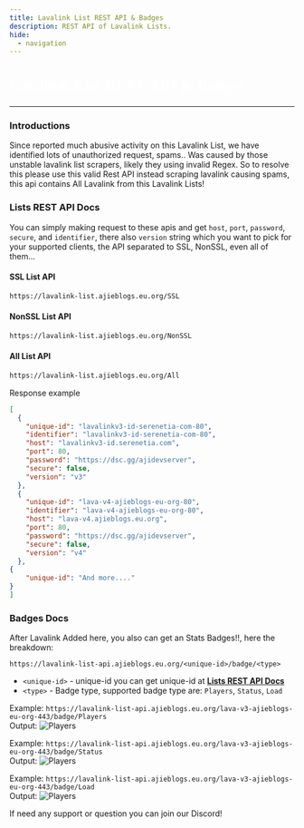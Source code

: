 ```yaml
---
title: Lavalink List REST API & Badges
description: REST API of Lavalink Lists.
hide:
  - navigation
---
```


<h1 style="font-family:Gotham SSm A;font-size: 2.0em;font-weight: 800;line-height:1.1;color: white;">Lavalink List REST API & Badges</h1>

<!-- inject image ad -->
<div data-ea-style="stickybox" class="dark horizontal" data-ea-publisher="darrennathanaelcom" data-ea-type="image"></div>

---

### Introductions

Since reported much abusive activity on this Lavalink List, we have identified lots of unauthorized request, spams.. Was caused by those unstable lavalink list scrapers, likely they using invalid Regex. So to resolve this please use this valid Rest API instead scraping lavalink causing spams, this api contains All Lavalink from this Lavalink Lists!

### Lists REST API Docs

You can simply making request to these apis and get ```host```, ```port```, ```password```, ```secure```, and ```identifier```, there also ```version``` string which you want to pick for your supported clients, the API separated to SSL, NonSSL, even all of them...


#### SSL List API
```bash
https://lavalink-list.ajieblogs.eu.org/SSL
```
#### NonSSL List API
```bash
https://lavalink-list.ajieblogs.eu.org/NonSSL
```
#### All List API
```bash
https://lavalink-list.ajieblogs.eu.org/All
```


Response example

```json
[
  {
    "unique-id": "lavalinkv3-id-serenetia-com-80",
    "identifier": "lavalinkv3-id-serenetia-com-80",
    "host": "lavalinkv3-id.serenetia.com",
    "port": 80,
    "password": "https://dsc.gg/ajidevserver",
    "secure": false,
    "version": "v3"
  },
  {
    "unique-id": "lava-v4-ajieblogs-eu-org-80",
    "identifier": "lava-v4-ajieblogs-eu-org-80",
    "host": "lava-v4.ajieblogs.eu.org",
    "port": 80,
    "password": "https://dsc.gg/ajidevserver",
    "secure": false,
    "version": "v4"
  },
{
    "unique-id": "And more...."
}
]
```

### Badges Docs

After Lavalink Added here, you also can get an Stats Badges!!, here the breakdown:

```
https://lavalink-list-api.ajieblogs.eu.org/<unique-id>/badge/<type>
```
- `<unique-id>` - unique-id you can get unique-id at [**Lists REST API Docs**](https://lavalink.darrennathanael.com/rest-api-badges/#lists-rest-api-docs)<br />
- `<type>` - Badge type, supported badge type are: `Players`, `Status`, `Load`

Example: `https://lavalink-list-api.ajieblogs.eu.org/lava-v3-ajieblogs-eu-org-443/badge/Players` <br />
Output: ![Players](https://lavalink-list-api.ajieblogs.eu.org/lava-v3-ajieblogs-eu-org-443/badge/Players) <br />

Example: `https://lavalink-list-api.ajieblogs.eu.org/lava-v3-ajieblogs-eu-org-443/badge/Status` <br />
Output: ![Players](https://lavalink-list-api.ajieblogs.eu.org/lava-v3-ajieblogs-eu-org-443/badge/Status) <br />

Example: `https://lavalink-list-api.ajieblogs.eu.org/lava-v3-ajieblogs-eu-org-443/badge/Load` <br />
Output: ![Players](https://lavalink-list-api.ajieblogs.eu.org/lava-v3-ajieblogs-eu-org-443/badge/Load)


If need any support or question you can join our Discord!
